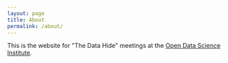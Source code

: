 ```yaml
---
layout: page
title: About
permalink: /about/
---
```


This is the website for "The Data Hide" meetings at the [Open Data Science Institute](http://opendsi.cc).
